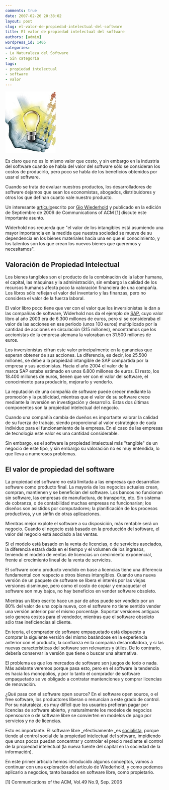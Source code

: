 ```yaml
---
comments: true
date: 2007-02-26 20:38:02
layout: post
slug: el-valor-de-propiedad-intelectual-del-software
title: El valor de propiedad intelectual del software
authors: [admin]
wordpress_id: 1405
categories:
- La Naturaleza del Software
- Sin categoría
tags:
- propiedad intelectual
- software
- valor
---
```


![](softip.jpg)

Es claro que no es lo mismo valor que costo, y sin embargo en la industria del software cuando se habla del valor del software sólo se consideran los costos de producirlo, pero poco se habla de los beneficios obtenidos por usar el software.

Cuando se trata de evaluar nuestros productos, los desarrolladores de software dejamos que sean los economistas, abogados, distribuidores y otros los que definan cuanto vale nuestro producto.

Un interesante [artículo](http://replay.waybackmachine.org/20090419110840/http://infolab.stanford.edu/pub/gio/2006/worth30.pdf)escrito por [Gio Wiederhold](http://replay.waybackmachine.org/20090419110840/http://infolab.stanford.edu/people/gio.html) y publicado en la edición de Septiembre de 2006 de Communications of ACM [1] discute este importante asunto.

Widerhold nos recuerda que "el valor de los intangibles está asumiendo una mayor importancia en la medida que nuestra sociedad se mueve de su dependencia en los bienes materiales hacia una en que el conocimiento, y los talentos son los que crean los nuevos bienes que queremos y necesitamos".


## Valoración de Propiedad Intelectual


Los bienes tangibles son el producto de la combinación de la labor humana, el capital, las máquinas y la administración, sin embargo la calidad de los recursos humanos afecta poco la valoración financiera de una compañía. Los libros sólo reflejan el valor del inventario y las finanzas, pero no considera el valor de la fuerza laboral.

El valor libro poco tiene que ver con el valor que los inversionistas le dan a las compañías de software, Widerhold nos da el ejemplo de [SAP](http://replay.waybackmachine.org/20090419110840/http://www.lnds.net/2007/02/www.sap.com), cuyo valor libro al año 2003 era de 6.300 millones de euros, pero si se consideraba el valor de las acciones en ese periodo (unos 100 euros) multiplicado por la cantidad de acciones en circulación (315 millones), encontramos que los accionistas de la empresa alemana la valoraban en 31.500 millones de euros.

Los inversionistas cifran este valor principalmente en la ganancias que esperan obtener de sus acciones. La diferencia, es decir, los 25.500 millones, se debe a la propiedad intangible de SAP compartida por la empresa y sus accionistas. Hacia el año 2004 el valor de la marca SAP estaba estimado en unos 6.800 millones de euros. El resto, los 18.400 millones de euros, tienen que ver con el valor del software, el conocimiento para producirlo, mejorarlo y venderlo.

La reputación de una compañía de software puede crecer mediante la promoción y la publicidad, mientras que el valor de su software crece mediante la inversión en investigación y desarrollo. Estas dos últimas componentes son la propiedad intelectual del negocio.

Cuando una compañía cambia de dueños es importante valorar la calidad de su fuerza de trabajo, siendo proporcional al valor estratégico de cada individuo para el funcionamiento de la empresa. En el caso de las empresas de tecnología este valor es una cantidad considerable.

Sin embargo, es el software la propiedad intelectual más "tangible" de un negocio de este tipo, y sin embargo su valoración no es muy entendida, lo que lleva a numerosos problemas.

## El valor de propiedad del software

La propiedad del software no está limitada a las empresas que desarrollan software como producto final. La mayoría de los negocios actuales crean, compran, mantienen y se benefician del software. Los bancos no funcionan sin software, las empresas de manufactura, de transporte, etc. Sin sistema de cobranza, o de contabilidad muchas empresas no funcionarían; los diseños son asistidos por computadores; la planificación de los procesos productivos, y un sinfín de otras aplicaciones.

Mientras mejor explote el software a su disposición, más rentable será un negocio. Cuando el negocio está basado en la producción del software, el valor del negocio está asociado a las ventas.

Si el modelo está basado en la venta de licencias, o de servicios asociados, la diferencia estará dada en el tiempo y el volumen de los ingresos, teniendo el modelo de ventas de licencias un crecimiento exponencial, frente al crecimiento lineal de la venta de servicios.

El software como producto vendido en base a licencias tiene una diferencia fundamental con respecto a otros bienes intangibles. Cuando una nueva versión de un paquete de software se libera el interés por las viejas versiones disminuye, pero como el costo de copiar y empaquetar el software son muy bajos, no hay beneficios en vender software obsoleto.

Mientras un libro escrito hace un par de años puede ser vendido por un 80% del valor de una copia nueva, con el software no tiene sentido vender una versión anterior por el mismo porcentaje. Soportar versiones antiguas solo genera costos para el vendedor, mientras que el software obsoleto sólo trae ineficiencias al cliente.

En teoría, el comprador de software empaquetado está dispuesto a comprar la siguiente versión del mismo basándose en la experiencia anterior con el producto, la confianza en la compañía desarrolladora, y si las nuevas características del software son relevantes y útiles. De lo contrario, debería conservar la versión que tiene o buscar una alternativa.

El problema es que los mercados de software son juegos de todo o nada. Más adelante veremos porque pasa esto, pero en el software la tendencia es hacia los monopolios, y por lo tanto el comprador de software empaquetado se ve obligado a contratar mantenciones y comprar licencias de renovación.

¿Qué pasa con el software open source? En el software open source, o el free software, los productores liberan o renuncian a este grado de control. Por su naturaleza, es muy difícil que los usuarios prefieran pagar por licencias de software abierto, y naturalmente los modelos de negocios opensource o de software libre se convierten en modelos de pago por servicios y no de licencias.

Esto es importante. El software libre _efectivamente _es [socialista](http://replay.waybackmachine.org/20090419110840/http://es.wikipedia.org/wiki/Socialismo), porque tiende al control social de la propiedad intelectual del software, impidiendo que unos pocos puedan concentrar y controlar el precio mediante el control de la propiedad intelectual (la nueva fuente del capital en la sociedad de la información).

En este primer artículo hemos introducido algunos conceptos, vamos a continuar con una exploración del artículo de Wiederhold, y como podemos aplicarlo a negocios, tanto basados en software libre, como propietario.

[1] Communications of the ACM, Vol.49 No.9, Sep. 2006
